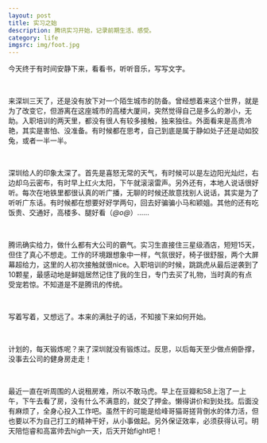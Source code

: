 ```yaml
---
layout: post
title: 实习之始
description: 腾讯实习开始，记录前期生活、感受。
category: life
imgsrc: img/foot.jpg
---
```


今天终于有时间安静下来，看看书，听听音乐，写写文字。

<br>

来深圳三天了，还是没有放下对一个陌生城市的防备。曾经想着来这个世界，就是为了改变它，但游离在这座城市的高楼大厦间，突然觉得自己是多么的渺小，无助。入职培训的两天里，都没有很人有较多接触，独来独往。外面看来是高贵冷艳，其实是害怕、没准备。有时候都在思考，自己到底是属于静如处子还是动如狡兔，或者一半一半。

<br>


深圳给人的印象太深了。首先是喜怒无常的天气，有时候可以是左边阳光灿烂，右边却乌云密布，有时早上红火太阳，下午就滚滚雷声。另外还有，本地人说话很好听。每次在地铁里都很认真的听广播，无聊的时候还故意找别人说话，其实是为了听听广东话。有时候都在想要好好学两句，回去好骗骗小马和颖姐。其他的还有吃饭贵、交通好，高楼多、腿好看（*@ο@*）……

<br>

腾讯确实给力，做什么都有大公司的霸气。实习生直接住三星级酒店，短短15天，但住了真心不想走。工作的环境跟想象中一样，气氛很好，椅子很舒服，两个大屏幕超给力，这里的人初次接触就很nice。入职培训的时候，跳跳虎从最后逆袭到了10颗星，最感动地是鲜姐居然记住了我的生日，专门去买了礼物，当时真的有点受宠若惊。不知道是不是腾讯的传统。

<br>


写着写着，又想远了。本来的满肚子的话，不知接下来如何开始。

<br>


计划的，每天锻炼呢？来了深圳就没有锻炼过。反思，以后每天至少做点俯卧撑，没事去公司的健身房走走！

<br>


最近一直在听周围的人说租房难，所以不敢马虎。早上在豆瓣和58上泡了一上午，下午去看了房，没有什么不满意的，就交了押金。懒得讲价和到处找。后面没有麻烦了，全身心投入工作吧。虽然干的可能是给峰哥猫哥搓背倒水的体力活，但也要以不为自己打工的精神干好，从小事做起。另外保证效率，必须获得认可。明天陪恺睿和高富帅去high一天，后天开始fight吧！

<br>


